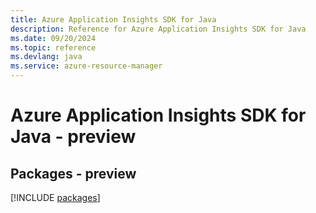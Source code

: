 ```yaml
---
title: Azure Application Insights SDK for Java
description: Reference for Azure Application Insights SDK for Java
ms.date: 09/20/2024
ms.topic: reference
ms.devlang: java
ms.service: azure-resource-manager
---
```

# Azure Application Insights SDK for Java - preview
## Packages - preview
[!INCLUDE [packages](application-insights-index.md)]